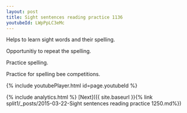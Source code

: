 ```yaml
---
layout: post
title: Sight sentences reading practice 1136
youtubeId: LWpPpLC3eMc
---
```

 
 
Helps to learn sight words and their spelling.

Opportunitiy to repeat the spelling. 

Practice spelling. 
 
Practice for spelling bee competitions. 
 
{% include youtubePlayer.html id=page.youtubeId %}
 
 
{% include analytics.html %} 
[Next]({{ site.baseurl }}{% link  split1/_posts/2015-03-22-Sight sentences reading practice 1250.md%})
 
